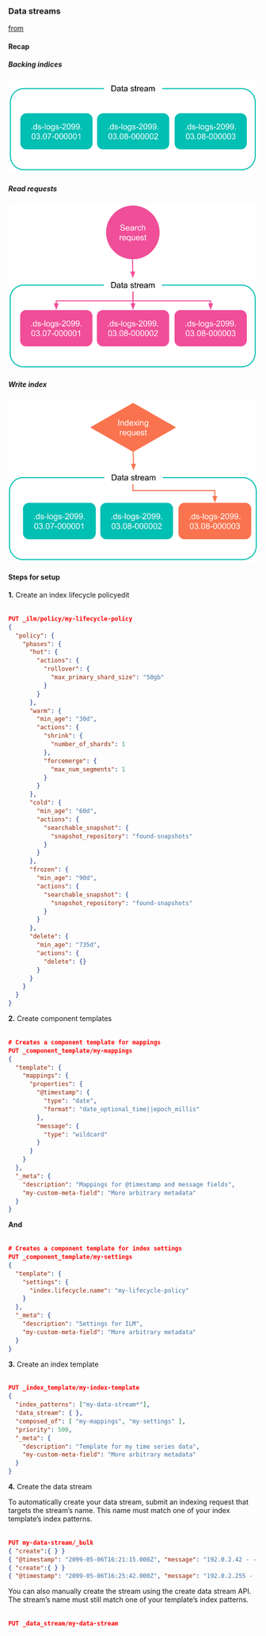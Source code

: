 ### Data streams

[from](https://www.elastic.co/guide/en/elasticsearch/reference/7.17/data-streams.html#data-streams)

#### Recap

##### Backing indices

![Backing indices](images/data-streams-diagram.svg)

##### Read requests

![Read requests](images/data-streams-search-request.svg)


##### Write index

![Write index](images/data-streams-index-request.svg)

#### Steps for setup

**1.** Create an index lifecycle policyedit

```json

PUT _ilm/policy/my-lifecycle-policy
{
  "policy": {
    "phases": {
      "hot": {
        "actions": {
          "rollover": {
            "max_primary_shard_size": "50gb"
          }
        }
      },
      "warm": {
        "min_age": "30d",
        "actions": {
          "shrink": {
            "number_of_shards": 1
          },
          "forcemerge": {
            "max_num_segments": 1
          }
        }
      },
      "cold": {
        "min_age": "60d",
        "actions": {
          "searchable_snapshot": {
            "snapshot_repository": "found-snapshots"
          }
        }
      },
      "frozen": {
        "min_age": "90d",
        "actions": {
          "searchable_snapshot": {
            "snapshot_repository": "found-snapshots"
          }
        }
      },
      "delete": {
        "min_age": "735d",
        "actions": {
          "delete": {}
        }
      }
    }
  }
}

```

**2.** Create component templates

```json

# Creates a component template for mappings
PUT _component_template/my-mappings
{
  "template": {
    "mappings": {
      "properties": {
        "@timestamp": {
          "type": "date",
          "format": "date_optional_time||epoch_millis"
        },
        "message": {
          "type": "wildcard"
        }
      }
    }
  },
  "_meta": {
    "description": "Mappings for @timestamp and message fields",
    "my-custom-meta-field": "More arbitrary metadata"
  }
}

```

**And**

```json

# Creates a component template for index settings
PUT _component_template/my-settings
{
  "template": {
    "settings": {
      "index.lifecycle.name": "my-lifecycle-policy"
    }
  },
  "_meta": {
    "description": "Settings for ILM",
    "my-custom-meta-field": "More arbitrary metadata"
  }
}

```

**3.** Create an index template

```json

PUT _index_template/my-index-template
{
  "index_patterns": ["my-data-stream*"],
  "data_stream": { },
  "composed_of": [ "my-mappings", "my-settings" ],
  "priority": 500,
  "_meta": {
    "description": "Template for my time series data",
    "my-custom-meta-field": "More arbitrary metadata"
  }
}

```

**4.** Create the data stream

To automatically create your data stream, submit an indexing request that targets the stream’s name. This name must match one of your index template’s index patterns.


```json

PUT my-data-stream/_bulk
{ "create":{ } }
{ "@timestamp": "2099-05-06T16:21:15.000Z", "message": "192.0.2.42 - - [06/May/2099:16:21:15 +0000] \"GET /images/bg.jpg HTTP/1.0\" 200 24736" }
{ "create":{ } }
{ "@timestamp": "2099-05-06T16:25:42.000Z", "message": "192.0.2.255 - - [06/May/2099:16:25:42 +0000] \"GET /favicon.ico HTTP/1.0\" 200 3638" }

```

You can also manually create the stream using the create data stream API. The stream’s name must still match one of your template’s index patterns.

```json

PUT _data_stream/my-data-stream

```


<!--
#### Add documents to a data stream

```json

POST /my-data-stream/_doc/
{
  "@timestamp": "2099-03-08T11:06:07.000Z",
  "user": {
    "id": "8a4f500d"
  },
  "message": "Login successful"
}
```

```json
PUT /my-data-stream/_bulk?refresh
{"create":{ }}
{ "@timestamp": "2099-03-08T11:04:05.000Z", "user": { "id": "vlb44hny" }, "message": "Login attempt failed" }
{"create":{ }}
{ "@timestamp": "2099-03-08T11:06:07.000Z", "user": { "id": "8a4f500d" }, "message": "Login successful" }
{"create":{ }}
{ "@timestamp": "2099-03-09T11:07:08.000Z", "user": { "id": "l7gk7f82" }, "message": "Logout successful" }
```

#### Update documents in a data stream by query

```json
POST /my-data-stream/_update_by_query
{
  "query": {
    "match": {
      "user.id": "l7gk7f82"
    }
  },
  "script": {
    "source": "ctx._source.user.id = params.new_id",
    "params": {
      "new_id": "XgdX0NoX"
    }
  }
}
```

#### Delete documents in a data stream by query

```json
POST /my-data-stream/_delete_by_query
{
  "query": {
    "match": {
      "user.id": "vlb44hny"
    }
  }
}

```

#### Update or delete documents in a backing index

You’ll need:

- The [document ID](https://www.elastic.co/guide/en/elasticsearch/reference/7.17/mapping-id-field.html)
- The name of the backing index containing the document
- If updating the document, its [sequence number and primary term](https://www.elastic.co/guide/en/elasticsearch/reference/7.17/optimistic-concurrency-control.html)

To get this information, use a [search request](https://www.elastic.co/guide/en/elasticsearch/reference/7.17/use-a-data-stream.html#search-a-data-stream):

```json
GET /my-data-stream/_search
{
  "seq_no_primary_term": true,
  "query": {
    "match": {
      "user.id": "yWIumJd7"
    }
  }
```

Response:

```json
{
  "took": 20,
  "timed_out": false,
  "_shards": {
    "total": 3,
    "successful": 3,
    "skipped": 0,
    "failed": 0
  },
  "hits": {
    "total": {
      "value": 1,
      "relation": "eq"
    },
    "max_score": 0.2876821,
    "hits": [
      {
        "_index": ".ds-my-data-stream-2099.03.08-000003",      
        "_type": "_doc",
        "_id": "bfspvnIBr7VVZlfp2lqX",              
        "_seq_no": 0,                               
        "_primary_term": 1,                         
        "_score": 0.2876821,
        "_source": {
          "@timestamp": "2099-03-08T11:06:07.000Z",
          "user": {
            "id": "yWIumJd7"
          },
          "message": "Login successful"
        }
      }
    ]
  }
}
```

To update the document, use an [index API](https://www.elastic.co/guide/en/elasticsearch/reference/7.17/docs-index_.html) request with valid if_seq_no and if_primary_term arguments:

```json

PUT /.ds-my-data-stream-2099-03-08-000003/_doc/bfspvnIBr7VVZlfp2lqX?if_seq_no=0&if_primary_term=1
{
  "@timestamp": "2099-03-08T11:06:07.000Z",
  "user": {
    "id": "8a4f500d"
  },
  "message": "Login successful"
}
```

To delete the document, use the [delete API](https://www.elastic.co/guide/en/elasticsearch/reference/7.17/docs-delete.html):

```json

DELETE /.ds-my-data-stream-2099.03.08-000003/_doc/bfspvnIBr7VVZlfp2lqX

```

To delete or update multiple documents with a single request, use the [bulk API](https://www.elastic.co/guide/en/elasticsearch/reference/7.17/docs-bulk.html)'s delete, index, and update actions. For index actions, include valid [if_seq_no and if_primary_term](https://www.elastic.co/guide/en/elasticsearch/reference/7.17/docs-bulk.html#bulk-optimistic-concurrency-control) arguments.

```json
PUT /_bulk?refresh
{ "index": { "_index": ".ds-my-data-stream-2099.03.08-000003", "_id": "bfspvnIBr7VVZlfp2lqX", "if_seq_no": 0, "if_primary_term": 1 } }
{ "@timestamp": "2099-03-08T11:06:07.000Z", "user": { "id": "8a4f500d" }, "message": "Login successful" }
```

#### Manually roll over a data stream

```json
POST /my-data-stream/_rollover/
```

#### Get statistics for a data stream

```json
GET /_data_stream/my-data-stream/_stats?human=true
```

#### Generation

Each data stream tracks its generation: a six-digit, zero-padded integer that acts as a cumulative count of the stream’s rollovers, starting at 000001.

```
.ds-<data-stream>-<yyyy.MM.dd>-<generation>

```

#### Append-only

Data streams are designed for use cases where existing data is rarely, if ever, updated. You cannot send update or deletion requests for existing documents directly to a data stream. Instead, use the [update by query](https://www.elastic.co/guide/en/elasticsearch/reference/7.17/use-a-data-stream.html#update-docs-in-a-data-stream-by-query) and [delete by query](https://www.elastic.co/guide/en/elasticsearch/reference/7.17/use-a-data-stream.html#delete-docs-in-a-data-stream-by-query) APIs.

If needed, you can [update or delete documents](https://www.elastic.co/guide/en/elasticsearch/reference/7.17/use-a-data-stream.html#update-delete-docs-in-a-backing-index) by submitting requests directly to the document’s backing index.

#### Convert an index alias to a data stream

To convert an index alias with a write index to a data stream with the same name, use the [migrate to data stream API](https://www.elastic.co/guide/en/elasticsearch/reference/7.17/indices-migrate-to-data-stream.html). During conversion, the alias’s indices become hidden backing indices for the stream. The alias’s write index becomes the stream’s write index. The stream still requires a matching index template with data stream enabled.

POST _data_stream/_migrate/my-time-series-data

#### And see

[Change mappings and settings for a data stream](https://www.elastic.co/guide/en/elasticsearch/reference/7.17/data-streams-change-mappings-and-settings.html)

-->


